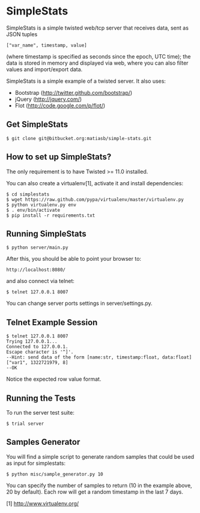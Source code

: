 SimpleStats
===========

SimpleStats is a simple twisted web/tcp server that receives data,
sent as JSON tuples

    ["var_name", timestamp, value]

(where timestamp is specified as seconds since the epoch, UTC time); the data is stored in memory and displayed via web, where you can also filter values and
import/export data.

SimpleStats is a simple example of a twisted server. It also uses:

 * Bootstrap (http://twitter.github.com/bootstrap/)
 * jQuery (http://jquery.com/)
 * Flot (http://code.google.com/p/flot/)

Get SimpleStats
---------------

    $ git clone git@bitbucket.org:matiasb/simple-stats.git


How to set up SimpleStats?
--------------------------

The only requirement is to have Twisted >= 11.0 installed.

You can also create a virtualenv[1], activate it and install dependencies:

    $ cd simplestats
    $ wget https://raw.github.com/pypa/virtualenv/master/virtualenv.py
    $ python virtualenv.py env
    $ . env/bin/activate
    $ pip install -r requirements.txt


Running SimpleStats
-------------------

    $ python server/main.py

After this, you should be able to point your browser to:

    http://localhost:8080/

and also connect via telnet:

    $ telnet 127.0.0.1 8007

You can change server ports settings in server/settings.py.

Telnet Example Session
----------------------

    $ telnet 127.0.0.1 8007
    Trying 127.0.0.1...
    Connected to 127.0.0.1.
    Escape character is '^]'.
    --Hint: send data of the form [name:str, timestamp:float, data:float]
    ["var1", 1322721979, 8]
    --OK

Notice the expected row value format.

Running the Tests
-----------------

To run the server test suite:

    $ trial server

Samples Generator
-----------------

You will find a simple script to generate random samples that could be used
as input for simplestats:

    $ python misc/sample_generator.py 10 

You can specify the number of samples to return (10 in the example above,
20 by default). Each row will get a random timestamp in the last 7 days.

[1] http://www.virtualenv.org/
